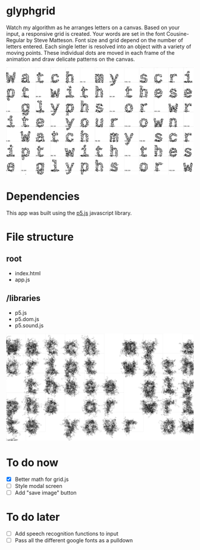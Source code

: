 # glyphgrid

Watch my algorithm as he arranges letters on a canvas. Based on your input, a responsive grid is created. Your words are set in the font Cousine-Regular by Steve Matteson. Font size and grid depend on the number of letters entered. Each single letter is resolved into an object with a variety of moving points. These individual dots are moved in each frame of the animation and draw delicate patterns on the canvas.

![glyphgrid](img/342_glyphs_matthias_jaeger.jpg)

# Dependencies
This app was built using the [p5.js](https://p5js.org/) javascript library.

# File structure

## root
- index.html
- app.js

## /libraries
- p5.js
- p5.dom.js
- p5.sound.js


![glyphgrid](img/889_glyphs_matthias_jaeger.jpg)

# To do now
- [x] Better math for grid.js
- [ ] Style modal screen
- [ ] Add "save image" button

# To do later
- [ ] Add speech recognition functions to input
- [ ] Pass all the different google fonts as a pulldown
